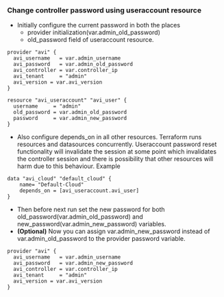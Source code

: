 ### Change controller password using useraccount resource

* Initially configure the current password in both the places
  * provider initialization(var.admin_old_password)
  * old_password field of useraccount resource.
```
provider "avi" {
  avi_username   = var.admin_username
  avi_password   = var.admin_old_password
  avi_controller = var.controller_ip
  avi_tenant     = "admin"
  avi_version = var.avi_version
}
```

```
resource "avi_useraccount" "avi_user" {
  username     = "admin"
  old_password = var.admin_old_password
  password     = var.admin_new_password
}
```
* Also configure depends_on in all other resources. 
Terraform runs resources and datasources concurrently. 
Useraccount password reset functionality will invalidate the session at some point which invalidates
the controller session and there is possibility that other resources will harm due to this behaviour.
Example
```
data "avi_cloud" "default_cloud" {
    name= "Default-Cloud"
	depends_on = [avi_useraccount.avi_user]
}
```
* Then before next run set the new password for both old_password(var.admin_old_password) and
new_password(var.admin_new_password) variables. 
* **(Optional)** Now you can assign var.admin_new_password instead of var.admin_old_password
to the provider password variable.
```
provider "avi" {
  avi_username   = var.admin_username
  avi_password   = var.admin_new_password
  avi_controller = var.controller_ip
  avi_tenant     = "admin"
  avi_version = var.avi_version
}
```

